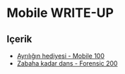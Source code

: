 # Mobile WRITE-UP


## Içerik
  * [Ayrılığın hediyesi - Mobile 100](Mobile/Mobile100)
  * [Zabaha kadar dans  - Forensic 200](Mobile/Mobile300)
